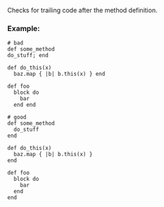 Checks for trailing code after the method definition.

### Example:
    # bad
    def some_method
    do_stuff; end

    def do_this(x)
      baz.map { |b| b.this(x) } end

    def foo
      block do
        bar
      end end

    # good
    def some_method
      do_stuff
    end

    def do_this(x)
      baz.map { |b| b.this(x) }
    end

    def foo
      block do
        bar
      end
    end
